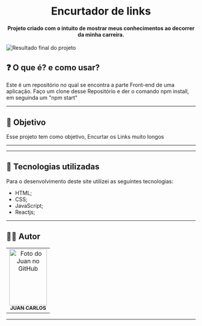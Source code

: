 <h1 align="center">
  <br>Encurtador de links
</h1>

<h4 align="center">
  Projeto criado com o intuito de mostrar meus conhecimentos ao decorrer da minha carreira.
</h4>

![Resultado final do projeto](https://user-images.githubusercontent.com/86435195/152689966-fd2af7cd-24d2-4f33-8457-de5e13d135de.png)


## ❓ O que é? e como usar?

Este é um repositório no qual se encontra a parte Front-end de uma aplicação. Faço um clone desse  Repositório e der o comando
npm install, em seguinda um "npm start" 

<hr>

## 🎯 Objetivo

Esse projeto tem como objetivo, Encurtar os Links muito longos

<hr>

---

## 💼 Tecnologias utilizadas
Para o desenvolvimento deste site utilizei as seguintes tecnologias:

- HTML;
- CSS;
- JavaScript;
- Reactjs;

---
## 👨‍💻 Autor<br>
<table>
  <tr>
    <td align="center">
      <a href="https://github.com/JuanCarllos13">
        <img src="https://user-images.githubusercontent.com/86435195/148881183-10c14efa-9cfa-444e-983b-4ebd408e9513.jpeg" width="100px;" height="150px" alt="Foto do Juan no GitHub"/><br>
        <sub>
          <b>JUAN CARLOS</b>
        </sub>
      </a>
    </td>
  </tr>
</table>
</table>
<hr>
